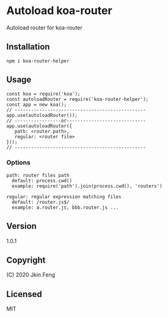 # Autoload koa-router
Autoload router for koa-router

## Installation
```
npm i koa-router-helper
```

## Usage
```
const koa = require('koa');
const autoloadRouter = require('koa-router-helper');
const app = new koa();
// ------------------------------------------------
app.use(autoloadRouter());
// -----------------or-----------------------------
app.use(autoloadRouter({
   path: <router path>,
   regular: <router file>
}));
// ------------------------------------------------
```

### Options
```
path: router files path
  default: process.cwd()
  example: require('path').join(process.cwd(), 'routers')
  
regular: regular expression matching files
  default: /router.js$/
  example: a.router.js, bbb.router.js ...
```

## Version
1.0.1

## Copyright
(C) 2020 Jkin.Feng

## Licensed
MIT
